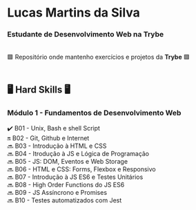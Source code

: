 <h1>Lucas Martins da Silva</h1>
<h3>Estudante de Desenvolvimento Web na Trybe</h3>
<br>
🟩 Repositório onde mantenho exercícios e projetos da <b>Trybe</b> 🟩<br>
<br>
<h2>🖥️ Hard Skills 🖥️</h2>

<h3>Módulo 1 - Fundamentos de Desenvolvimento Web</h3>

  ✔️ B01 - Unix, Bash e shell Script<br>
  🔛 B02 - Git, Github e Internet<br>
  🔜 B03 - Introdução à HTML e CSS<br>
  🔜 B04 - Itrodução à JS e Lógica de Programação<br>
  🔜 B05 - JS: DOM, Eventos e Web Storage<br>
  🔜 B06 - HTML e CSS: Forms, Flexbox e Responsivo<br>
  🔜 B07 - Introdução à JS ES6 e Testes Unitários<br>
  🔜 B08 - High Order Functions do JS ES6<br>
  🔜 B09 - JS Assíncrono e Promises<br>
  🔜 B10 - Testes automatizados com Jest<br>
  
